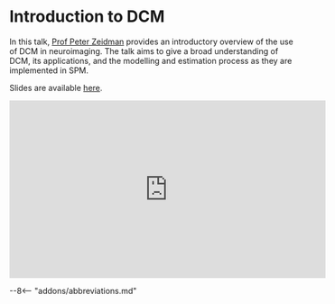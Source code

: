 # Introduction to DCM

In this talk, [Prof Peter Zeidman](https://peterzeidman.co.uk) provides an introductory overview of the use of DCM in neuroimaging. The talk aims to give a broad understanding of DCM, its applications, and the modelling and estimation process as they are implemented in SPM.

Slides are available [here](../slides/2025/10_dcm_introduction.pdf).

<iframe width="560" height="315" src="https://www.youtube.com/embed/1OJkhMWOg9o?si=eB_ki6k51jXxTGaT" title="YouTube video player" frameborder="0" allow="accelerometer; autoplay; clipboard-write; encrypted-media; gyroscope; picture-in-picture; web-share" referrerpolicy="strict-origin-when-cross-origin" allowfullscreen></iframe>

--8<-- "addons/abbreviations.md"
